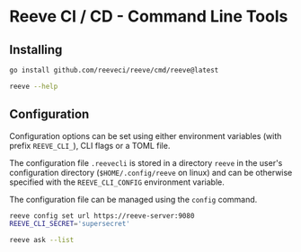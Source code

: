 # Reeve CI / CD - Command Line Tools

## Installing

```sh
go install github.com/reeveci/reeve/cmd/reeve@latest

reeve --help
```

## Configuration

Configuration options can be set using either environment variables (with prefix `REEVE_CLI_`), CLI flags or a TOML file.

The configuration file `.reevecli` is stored in a directory `reeve` in the user's configuration directory (`$HOME/.config/reeve` on linux) and can be otherwise specified with the `REEVE_CLI_CONFIG` environment variable.

The configuration file can be managed using the `config` command.

```sh
reeve config set url https://reeve-server:9080
REEVE_CLI_SECRET='supersecret'

reeve ask --list
```
